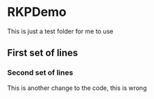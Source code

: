 # RKPDemo

This is just a test folder for me to use 

## First set of lines 

### Second set of lines 

This is another change to the code, this is wrong 
